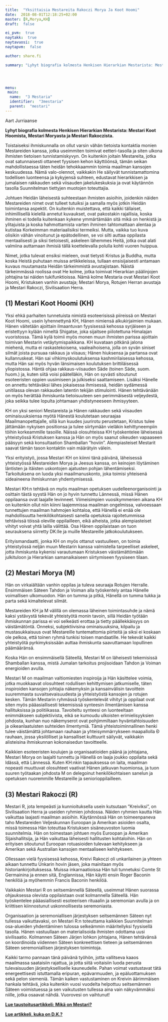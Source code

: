 ```yaml
---
title:  "Yksittaisia Mestareita Rakoczi Morya Ja Koot Hoomi"
date:  2018-08-01T12:18:25+02:00
master: [R,Morya,KH]
draft:  false

ei_pvm:  true
naytakk:  true
naytavuosi:  true
naytapvm:  false

author: share.fi

summary: "Lyhyt biografia kolmesta Henkisen Hierarkian Mestarista: Mestari Koot Hoomista, Mestari Moryasta ja Mestari Rakoczista."



 
menu:
 main:
  name:  "3 Mestaria"
  identifier:  "3mestaria"
  parent:  "mestari"
---
```

<p>Aart Jurriaanse</p>
<p><strong>Lyhyt biografia kolmesta Henkisen Hierarkian Mestarista: Mestari Koot Hoomista, Mestari Moryasta ja Mestari Rakoczista.</strong></p>
<p>Toistaiseksi ihmiskunnalla on ollut varsin vähän tietoista kontaktia monien Mestareiden kanssa, jotka useimmiten toimivat eetteri-tasolla ja siten ulkona ihmisten tietoisen tunnistamiskyvyn. On kuitenkin joitain Mestareita, jotka ovat satunnaisesti ottaneet fyysisen kehon käyttöönsä, tämän seikan mahdollistaessa täten heidän tehokkaammin toimia maailman kansojen keskuudessa. Nämä valo-olennot, vaikkakin He säilyvät tunnistamattomina todellisen luonteensa ja kykyjensä suhteen, edustavat hierarkkisen ja jumalaisen rakkauden sekä viisauden jakelukeskuksia ja ovat käytännön tasolla Suunnitelman tiettyjen muotojen toteuttajia.</p>
<p>Johtuen Heidän läheisestä suhteestaan ihmisten asioihin, joidenkin näiden Mestareiden nimet ovat tulleet tutuiksi ja samalla myös jotkin Heidän toimintansa aspektit. On kuitenkin muistettava, että kaikki tällaiset, inhimillisellä kielellä annetut kuvaukset, ovat pakostakin rajallisia, koska ihminen ei todella kuitenkaan kykene ymmärtämään sitä mikä on henkistä ja ylitajuista ja koska hahmottamista varten ihminen tahtomattaan alentaa ja kutistaa Korkeimman materiaalisiksi termeiksi. Mutta, vaikka tuo kuva olisikin vähän vinoitunut ja epätodellinen, se voi silti auttaa oppilasta mentaalisesti ja siksi tietoisesti, askeleen lähemmes Heitä, jotka ovat alati valmiina auttamaan ihmisiä tällä koettelevalla polulla kohti vuoren huippua.</p>
<p>Nimet, jotka tulevat ensiksi mieleen, ovat tietysti Kristus ja Buddha, mutta koska Heistä puhutaan muissa artikkeleissa, tullaan ensisijaisesti antamaan kuvaus muutamasta Heidän tärkeimmistä avustajistaan. Näistä tärkeimmässä roolissa ovat He kolme, jotka toimivat Hierarkian päälinjojen johtajina tai näiden tukifunktioissa. Nämä kolme Mestaria ovat Mestari Koot Hoomi, Kristuksen vanhin avustaja; Mestari Morya, Rotujen Herran avustaja ja Mestari Rakoczi, Sivilisaation Herra.</p>
<h2 class="menutitle">(1) Mestari Koot Hoomi (KH)</h2>
<p>Yksi ehkä parhaiten tunnetuista nimistä esoteerisissä piireissä on Mestari Koot Hoomi, usein lyhennettynä KH, Hänen nimiensä alkukirjaimien mukaan. Hänen väitetään ajoittain ilmaantuvan fyysisessä kehossa syrjäiseen ja eristettyyn kylään nimeltä Shigatse, joka sijaitsee piilotettuna Himalajan vuoristossa. Tämä kylä toimii myös monen muun ihmisten parissa ajoittain toimivan Mestarin vetäytymispaikkana. KH kuvataan pitkänä jalona miehenä, mutta ei raskastekoisena, vaaleaihoisena, jolla on syvän siniset silmät joista pursuaa rakkaus ja viisaus; Hänen hiuksensa ja partansa ovat kullanruskeat. Hän sai vihkimyskoulutuksensa kashmirilaisessa kehossa, mutta Hän sai myös hyvän länsimaisen koulutuksen brittiläisessä yliopistossa. Häntä ohjaa rakkaus-viisauden Säde (toinen Säde, suom. huom.) ja, kuten siitä voisi päätelläkin, Hän on syvästi sitoutunut esoteeristen oppien uusimiseen ja julkiseksi saattamiseen. Lisäksi Hänelle on annettu tehtäväksi lähes jokaisessa ihmisessä, heidän sydämessä unitilassa olevan rakkauden latentin tekijän stimulointi. Hänen tehtävänään on myös herättää ihmiskunta tietoisuuteen sen perimmäisestä veljeydestä, joka seikka tulee lopulta johtamaan yhdistyneeseen ihmisyyteen.</p>
<p>KH on yksi seniori Mestareista ja Hänen rakkauden sekä viisauden ominaisuuksiensa myötä Hänestä koulutetaan seuraajaa Maailmanopettajalle, sillä kun kuudes juurirotu perustetaan, Kristus tulee jättämään nykyisen positionsa ja tulee siirtymään vieläkin kehittyneempiin töihin korkeammille tasoille. Näissä olosuhteissa KH työskentelee läheisessä yhteistyössä Kristuksen kanssa ja Hän on myös saanut oikeuden vapaaseen pääsyyn sekä konsultaation Shamballan &#8221;hoviin&#8221;. Alempiasteiset Mestarit saavat tämän tason kontaktin vain määrätyin välein.</p>
<p>Yksi erityistyö, jossa Mestari KH on kiinni tänä päivänä, läheisessä yhteistyössä Mestareiden Morya ja Jeesus kanssa, on keinojen löytäminen läntisten ja itäisten uskontojen ajatusten pohjan lähentämiseksi. Tarkoituksena on luoda yksi maailmanuskonto, joka toimisi yhteisenä sideaineena ihmiskunnan yhdentymisessä.</p>
<p>Mestari KH:n tehtävä on myös maailman opetuksen uudelleenorganisointi ja osittain tästä syystä Hän on jo hyvin tunnettu Lännessä, missä Hänen oppilaansa ovat laajalle levinneet. Viimeisimpien vuosikymmenien aikana KH on kuitenkin ollut niin kiinni laajemmissa maailman ongelmissa, valvoessaan tunnettujen maailman hahmojen kohtaloa, että Hänellä ei enää ole mahdollisuutta henkilökohtaisesti sanella opetuksia rajoitetummissa tehtävissä töissä oleville oppilailleen, eikä aiheista, jotka alempiasteiset vihityt voivat yhtä lailla välittää. Osa Hänen oppilaistaan on tuon seurauksena siirretty DK:lle ja muille Mestareille jatkokoulutukseen.</p>
<p>Erityismandaatti, jonka KH on myös ottanut vastuulleen, on toimia yhteistyössä neljän muun Mestarin kanssa valmistella tarpeelliset askeleet, jotta ihmiskunta kykenisi varautumaan Kristuksen väistämättömään julkituloon ja Hierarkian samanaikaiseen siirtymiseen fyysiseen tilaan.</p>
<h2 class="menutitle">(2) Mestari Morya (M)</h2>
<p>Hän on virkaiältään vanhin oppilas ja tuleva seuraaja Rotujen Herralle. Ensimmäisen Säteen Tahdon ja Voiman alla työskentely antaa Hänelle voimallisen ulkomuodon. Hän on tumma ja pitkä, Hänellä on tumma tukka ja parta sekä kimaltelevat silmät.</p>
<p>Mestareiden KH ja M välillä on olemassa läheinen toimintasuhde ja nämä kaksi ystävystä tekevät yhteistyötä monin tavoin, sillä Heidän työtään ihmiskunnan parissa ei voi selkeästi erottaa ja tietty päällekkäisyys on väistämätöntä. Onneksi, subjektiivisina ominaisuuksina, kilpailu ja mustasukkaisuus ovat Mestareille tuntemattomia piirteitä ja siksi ei koskaan ole pelkoa, että toinen ryhmä tunkisi toisen mandaatille. He tekevät kaikki yhteistyötä pyrkimyksissään auttaa ihmiskunta saavuttamaan lopullinen päämääränsä.</p>
<p>Koska Hän on ensimmäisellä Säteellä, Mestari M on läheisesti tekemisissä Shamballan kanssa, mistä Jumalan tarkoitus projisoidaan Tahdon ja Voiman energioiden avulla.</p>
<p>Mestari M on maailman valtiomiesten inspiroija ja Hän käsittelee voimia, jotka muokkaavat olosuhteet rodullisen kehittymisen jatkumiselle, täten inspiroiden kansojen johtajia näkemyksin ja kansainvälisin tavoittein suuremmasta suvaitsevaisuudesta ja yhteistyöstä kansojen ja rotujen kesken. Tämän Mestarin ryhmässä työskentelevät vihityt ja oppilaat ovat siten myös pääasiallisesti tekemisissä synteesin ilmentämisen kanssa hallituksissa ja politiikassa. Tavoiteltu synteesi on luonteeltaan enimmäkseen subjektiivista, eikä se kumoudu ulkoisten erimielisyyksien johdosta, kunhan nuo näkemyserot ovat pohjimmiltaan hyväntahtoisuuden ja oikeanlaatuisten suhteiden ilmentymiä. Tämä yhteistoiminnallinen henki tulee väistämättä johtamaan rauhaan ja yhteisymmärrykseen maapallolla Ð rauhaan, jossa yksilölliset ja kansalliset kulttuurit säilyvät, vaikkakin alisteisina ihmiskunnan kokonaisedun tavoitteelle.</p>
<p>Kaikkien esoteeristen koulujen ja organisaatioiden päänä ja johtajana, Mestari Morya on laajalti tunnettu ja Hänellä on laaja joukko oppilaita sekä Idässä, että Lännessä. Kuten KH:nkin tapauksessa on laita, maailman nopeasti muuttuvat olosuhteet vaativat Hänen jatkuvan huomionsa, ja tuon suuren työtaakan johdosta M on delegoinut henkilökohtaisen sanelun ja opetuksen nuoremmille Mestareille ja seniorioppilailleen.</p>
<h2 class="menutitle">(3) Mestari Rakoczi (R)</h2>
<p>Mestari R, jota lempeästi ja kunnioituksella usein kutsutaan &#8221;Kreiviksi&#8221;, on Sivilisaation Herra ja useiden ryhmien johdossa. Näiden ryhmien kautta Hän vaikuttaa laajasti maailman asioihin. Käytännössä Hän on toimeenpaneva taho Mestareiden Veljeskunnan Euroopan ja Amerikan asioiden osalta, missä toimessa Hän toteuttaa Kristuksen sisäneuvoston luomia suunnitelmia. Hän on toimestaan johtuen myös Euroopan ja Amerikan Sijaishallitsija, ja Hän vaikuttaa läheisesti hallitusten kohtaloihin. Hän on erityisen sitoutunut Euroopan rotuasioiden tulevaan kehitykseen ja Amerikan sekä Australian kansojen mentaaliseen kehitykseen.</p>
<p>Ollessaan vielä fyysisessä kehossa, Kreivi Rakoczi oli unkarilainen ja yhteen aikaan tunnettu Unkarin hovin jäsen, joka mainitaan myös historiankirjoituksessa. Muissa inkarnaatioissa Hän tuli tunnetuksi Comte St Germainina ja ennen sitä, Englannissa, Hän käytti ensin Roger Baconin henkilöä ja myöhemmin Francis Baconin henkilöä.</p>
<p>Vaikkakin Mestari R on seitsemännellä Säteellä, useimmat Hänen suorassa ohjauksessa olevista oppilaistaan ovat kolmannella Säteellä. Hän työskentelee pääasiallisesti esoteerisen rituaalin ja seremonian avulla ja on kriittisen kiinnostunut uskonnollisesta seremoniasta.</p>
<p>Organisaation ja seremoniallisen järjestyksen seitsemännen Säteen nyt tullessa vaikuttavaksi, on Mestari R:n toteuttama kaikkien Suunnitelman osa-alueiden yhdentäminen tulossa selkeämmin määritellyksi fyysisellä tasolla. Hänen vastuullaan on materialisoida ihmisten odottama uusi sivilisaatio. Kolmannen Säteen Järjen lohkon johtajana, Hänen tehtävänsä on koordinoida viidennen Säteen konkreettisen tieteen ja seitsemännen Säteen seremoniallisen järjestyksen toimintoja.</p>
<p>Kaikki tarmo pannaan tänä päivänä työhön, jotta vallitseva kaaos maailmassa saataisiin rajattua, ja jotta siitä voitaisiin luoda perusta tulevaisuuden järjestykselliselle kauneudelle. Pahan voimat vastustavat tätä energeettisesti istuttamalla eripuran, epävarmuuden, ja epäluottamuksen sekä pelon siemeniä. Tämän kaiken vastustaminen on Kreivin äärimmäisen hankala tehtävä, joka kuitenkin vuosi vuodelta helpottuu seitsemännen Säteen voimistuessa ja sen vaikutusten tullessa aina vain näkyvämmäksi niille, jotka osaavat nähdä. Vuorovesi on vaihtunut!</p>
<p><a title="Mikä tai kuka on Mestari?" href="/mestari"><strong>Lue taustoitusartikkeli: Mikä on Mestari?</strong></a></p>
<p><a title="Mestari D.K. (Djwhal Khul)" href="/lisatietoa/mestari-d-k"><strong>Lue artikkeli, kuka on D.K.?</strong></a></p>